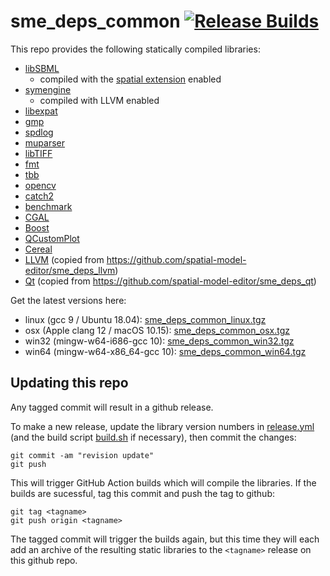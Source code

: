 # sme_deps_common [![Release Builds](https://github.com/spatial-model-editor/sme_deps_common/workflows/Release%20Builds/badge.svg)](https://github.com/spatial-model-editor/sme_deps_common/actions?query=workflow)

This repo provides the following statically compiled libraries:

  - [libSBML](https://github.com/sbmlteam/libsbml)
    - compiled with the [spatial extension](https://sourceforge.net/p/sbml/code/HEAD/tree/trunk/specifications/sbml-level-3/version-1/spatial/specification/spatial-v1-sbml-l3v1-rel0.95.pdf?format=raw) enabled
  - [symengine](https://github.com/symengine/symengine)
      - compiled with LLVM enabled
  - [libexpat](https://libexpat.github.io/)
  - [gmp](https://gmplib.org)
  - [spdlog](https://github.com/gabime/spdlog)
  - [muparser](https://github.com/beltoforion/muparser)
  - [libTIFF](http://www.libtiff.org/)
  - [fmt](https://fmt.dev/)
  - [tbb](https://github.com/intel/tbb)
  - [opencv](https://github.com/opencv/opencv)
  - [catch2](https://github.com/catchorg/Catch2)
  - [benchmark](https://github.com/google/benchmark)
  - [CGAL](https://github.com/CGAL/cgal)
  - [Boost](https://www.boost.org/)
  - [QCustomPlot](https://www.qcustomplot.com)
  - [Cereal](https://github.com/USCiLab/cereal)
  - [LLVM](https://llvm.org/) (copied from <https://github.com/spatial-model-editor/sme_deps_llvm>)
  - [Qt](https://doc.qt.io/) (copied from <https://github.com/spatial-model-editor/sme_deps_qt>)

Get the latest versions here:

  - linux (gcc 9 / Ubuntu 18.04): [sme_deps_common_linux.tgz](https://github.com/spatial-model-editor/sme_deps_common/releases/latest/download/sme_deps_common_linux.tgz)
  - osx (Apple clang 12 / macOS 10.15): [sme_deps_common_osx.tgz](https://github.com/spatial-model-editor/sme_deps_common/releases/latest/download/sme_deps_common_osx.tgz)
  - win32 (mingw-w64-i686-gcc 10): [sme_deps_common_win32.tgz](https://github.com/spatial-model-editor/sme_deps_common/releases/latest/download/sme_deps_common_win32.tgz)
  - win64 (mingw-w64-x86_64-gcc 10): [sme_deps_common_win64.tgz](https://github.com/spatial-model-editor/sme_deps_common/releases/latest/download/sme_deps_common_win64.tgz)

## Updating this repo
Any tagged commit will result in a github release.

To make a new release, update the library version numbers in [release.yml](https://github.com/spatial-model-editor/sme_deps_common/blob/master/.github/workflows/release.yml#L6) (and the build script [build.sh](https://github.com/spatial-model-editor/sme_deps_common/blob/master/build.sh) if necessary), then commit the changes:
```
git commit -am "revision update"
git push
```
This will trigger GitHub Action builds which will compile the libraries. If the builds are sucessful, tag this commit and push the tag to github:
```
git tag <tagname>
git push origin <tagname>
```
The tagged commit will trigger the builds again, but this time they will each add an archive of the resulting static libraries to the `<tagname>` release on this github repo.
